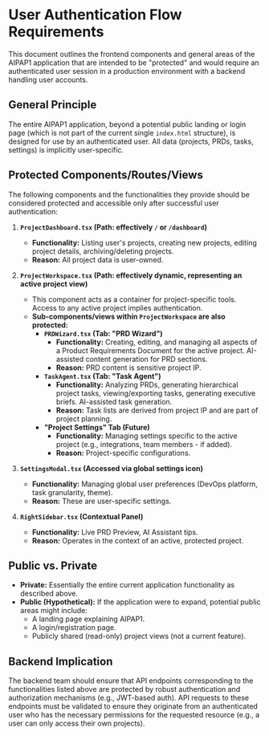 # User Authentication Flow Requirements

This document outlines the frontend components and general areas of the AIPAP1 application that are intended to be "protected" and would require an authenticated user session in a production environment with a backend handling user accounts.

## General Principle

The entire AIPAP1 application, beyond a potential public landing or login page (which is not part of the current single `index.html` structure), is designed for use by an authenticated user. All data (projects, PRDs, tasks, settings) is implicitly user-specific.

## Protected Components/Routes/Views

The following components and the functionalities they provide should be considered protected and accessible only after successful user authentication:

1.  **`ProjectDashboard.tsx` (Path: effectively `/` or `/dashboard`)**
    *   **Functionality:** Listing user's projects, creating new projects, editing project details, archiving/deleting projects.
    *   **Reason:** All project data is user-owned.

2.  **`ProjectWorkspace.tsx` (Path: effectively dynamic, representing an active project view)**
    *   This component acts as a container for project-specific tools. Access to any active project implies authentication.
    *   **Sub-components/views within `ProjectWorkspace` are also protected:**
        *   **`PRDWizard.tsx` (Tab: "PRD Wizard")**
            *   **Functionality:** Creating, editing, and managing all aspects of a Product Requirements Document for the active project. AI-assisted content generation for PRD sections.
            *   **Reason:** PRD content is sensitive project IP.
        *   **`TaskAgent.tsx` (Tab: "Task Agent")**
            *   **Functionality:** Analyzing PRDs, generating hierarchical project tasks, viewing/exporting tasks, generating executive briefs. AI-assisted task generation.
            *   **Reason:** Task lists are derived from project IP and are part of project planning.
        *   **"Project Settings" Tab (Future)**
            *   **Functionality:** Managing settings specific to the active project (e.g., integrations, team members - if added).
            *   **Reason:** Project-specific configurations.

3.  **`SettingsModal.tsx` (Accessed via global settings icon)**
    *   **Functionality:** Managing global user preferences (DevOps platform, task granularity, theme).
    *   **Reason:** These are user-specific settings.

4.  **`RightSidebar.tsx` (Contextual Panel)**
    *   **Functionality:** Live PRD Preview, AI Assistant tips.
    *   **Reason:** Operates in the context of an active, protected project.

## Public vs. Private

*   **Private:** Essentially the entire current application functionality as described above.
*   **Public (Hypothetical):** If the application were to expand, potential public areas might include:
    *   A landing page explaining AIPAP1.
    *   A login/registration page.
    *   Publicly shared (read-only) project views (not a current feature).

## Backend Implication

The backend team should ensure that API endpoints corresponding to the functionalities listed above are protected by robust authentication and authorization mechanisms (e.g., JWT-based auth). API requests to these endpoints must be validated to ensure they originate from an authenticated user who has the necessary permissions for the requested resource (e.g., a user can only access their own projects).
